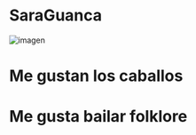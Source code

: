 # SaraGuanca
![imagen](https://pin.it/6sWeyXR8S)
# Me gustan los caballos
# Me gusta bailar folklore
